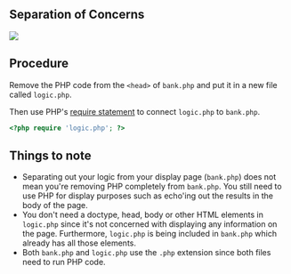 ## Separation of Concerns

<img src='http://thewc.co.s3.amazonaws.com/challenges/php-separation-of-concerns.jpg'>

## Procedure

Remove the PHP code from the `<head>` of `bank.php` and put it in a new file called `logic.php`.

Then use PHP's [require statement](http://us3.php.net/require) to connect `logic.php` to `bank.php`.

```php
<?php require 'logic.php'; ?>
```

## Things to note

* Separating out your logic from your display page (`bank.php`) does not mean you're removing PHP completely from `bank.php`. You still need to use PHP for display purposes such as echo'ing out the results in the body of the page.
* You don't need a doctype, head, body or other HTML elements in `logic.php` since it's not concerned with displaying any information on the page. Furthermore, `logic.php` is being included in `bank.php` which already has all those elements.
* Both `bank.php` and `logic.php` use the `.php` extension since both files need to run PHP code.


